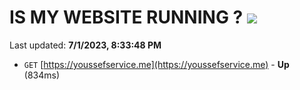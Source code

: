 # IS MY WEBSITE RUNNING ? [![](https://img.shields.io/static/v1?label=Sponsor&message=%E2%9D%A4&logo=GitHub&color=%23fe8e86)](https://github.com/sponsors/<username>)

Last updated: **7/1/2023, 8:33:48 PM**

- `GET` [https://youssefservice.me](https://youssefservice.me) - **Up** (834ms)
